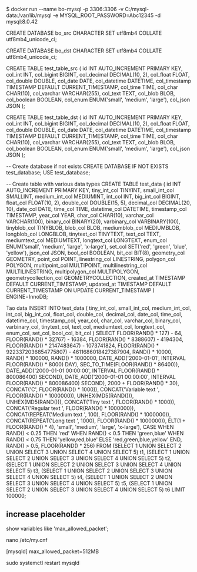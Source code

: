 $ docker run --name bo-mysql -p 3306:3306 -v C:/mysql-data:/var/lib/mysql -e MYSQL_ROOT_PASSWORD=Abc12345 -d mysql:8.0.42

CREATE DATABASE bo_src CHARACTER SET utf8mb4 COLLATE utf8mb4_unicode_ci;

CREATE DATABASE bo_dst CHARACTER SET utf8mb4 COLLATE utf8mb4_unicode_ci;

CREATE TABLE test_table_src ( id INT AUTO_INCREMENT PRIMARY KEY, col_int INT, col_bigint BIGINT, col_decimal DECIMAL(10, 2), col_float FLOAT, col_double DOUBLE, col_date DATE, col_datetime DATETIME, col_timestamp TIMESTAMP DEFAULT CURRENT_TIMESTAMP, col_time TIME, col_char CHAR(10), col_varchar VARCHAR(255), col_text TEXT, col_blob BLOB, col_boolean BOOLEAN, col_enum ENUM('small', 'medium', 'large'), col_json JSON );

CREATE TABLE test_table_dst ( id INT AUTO_INCREMENT PRIMARY KEY, col_int INT, col_bigint BIGINT, col_decimal DECIMAL(10, 2), col_float FLOAT, col_double DOUBLE, col_date DATE, col_datetime DATETIME, col_timestamp TIMESTAMP DEFAULT CURRENT_TIMESTAMP, col_time TIME, col_char CHAR(10), col_varchar VARCHAR(255), col_text TEXT, col_blob BLOB, col_boolean BOOLEAN, col_enum ENUM('small', 'medium', 'large'), col_json JSON );

-- Create database if not exists CREATE DATABASE IF NOT EXISTS test_database; USE test_database;

-- Create table with various data types CREATE TABLE test_data ( id INT AUTO_INCREMENT PRIMARY KEY, tiny_int_col TINYINT, small_int_col SMALLINT, medium_int_col MEDIUMINT, int_col INT, big_int_col BIGINT, float_col FLOAT(10, 2), double_col DOUBLE(15, 5), decimal_col DECIMAL(20, 10), date_col DATE, time_col TIME, datetime_col DATETIME, timestamp_col TIMESTAMP, year_col YEAR, char_col CHAR(10), varchar_col VARCHAR(100), binary_col BINARY(20), varbinary_col VARBINARY(100), tinyblob_col TINYBLOB, blob_col BLOB, mediumblob_col MEDIUMBLOB, longblob_col LONGBLOB, tinytext_col TINYTEXT, text_col TEXT, mediumtext_col MEDIUMTEXT, longtext_col LONGTEXT, enum_col ENUM('small', 'medium', 'large', 'x-large'), set_col SET('red', 'green', 'blue', 'yellow'), json_col JSON, bool_col BOOLEAN, bit_col BIT(8), geometry_col GEOMETRY, point_col POINT, linestring_col LINESTRING, polygon_col POLYGON, multipoint_col MULTIPOINT, multilinestring_col MULTILINESTRING, multipolygon_col MULTIPOLYGON, geometrycollection_col GEOMETRYCOLLECTION, created_at TIMESTAMP DEFAULT CURRENT_TIMESTAMP, updated_at TIMESTAMP DEFAULT CURRENT_TIMESTAMP ON UPDATE CURRENT_TIMESTAMP ) ENGINE=InnoDB;

Tao data
INSERT INTO test_data ( tiny_int_col, small_int_col, medium_int_col, int_col, big_int_col, float_col, double_col, decimal_col, date_col, time_col, datetime_col, timestamp_col, year_col, char_col, varchar_col, binary_col, varbinary_col, tinytext_col, text_col, mediumtext_col, longtext_col, enum_col, set_col, bool_col, bit_col ) SELECT FLOOR(RAND() * 127) - 64, FLOOR(RAND() * 32767) - 16384, FLOOR(RAND() * 8388607) - 4194304, FLOOR(RAND() * 2147483647) - 1073741824, FLOOR(RAND() * 9223372036854775807) - 4611686018427387904, RAND() * 10000, RAND() * 100000, RAND() * 1000000, DATE_ADD('2000-01-01', INTERVAL FLOOR(RAND() * 8000) DAY), SEC_TO_TIME(FLOOR(RAND() * 86400)), DATE_ADD('2000-01-01 00:00:00', INTERVAL FLOOR(RAND() * 800086400) SECOND), DATE_ADD('2000-01-01 00:00:00', INTERVAL FLOOR(RAND() * 800086400) SECOND), 2000 + FLOOR(RAND() * 30), CONCAT('C', FLOOR(RAND() * 1000)), CONCAT('Variable text ', FLOOR(RAND() * 1000000)), UNHEX(MD5(RAND())), UNHEX(MD5(RAND())), CONCAT('Tiny text ', FLOOR(RAND() * 1000)), CONCAT('Regular text ', FLOOR(RAND() * 1000000)), CONCAT(REPEAT('Medium text ', 100), FLOOR(RAND() * 1000000)), CONCAT(REPEAT('Long text ', 1000), FLOOR(RAND() * 1000000)), ELT(1 + FLOOR(RAND() * 4), 'small', 'medium', 'large', 'x-large'), CASE WHEN RAND() < 0.25 THEN 'red' WHEN RAND() < 0.5 THEN 'green,blue' WHEN RAND() < 0.75 THEN 'yellow,red,blue' ELSE 'red,green,blue,yellow' END, RAND() > 0.5, FLOOR(RAND() * 256) FROM (SELECT 1 UNION SELECT 2 UNION SELECT 3 UNION SELECT 4 UNION SELECT 5) t1, (SELECT 1 UNION SELECT 2 UNION SELECT 3 UNION SELECT 4 UNION SELECT 5) t2, (SELECT 1 UNION SELECT 2 UNION SELECT 3 UNION SELECT 4 UNION SELECT 5) t3, (SELECT 1 UNION SELECT 2 UNION SELECT 3 UNION SELECT 4 UNION SELECT 5) t4, (SELECT 1 UNION SELECT 2 UNION SELECT 3 UNION SELECT 4 UNION SELECT 5) t5, (SELECT 1 UNION SELECT 2 UNION SELECT 3 UNION SELECT 4 UNION SELECT 5) t6 LIMIT 100000;



## increase placeholder 

show variables like 'max_allowed_packet';

nano /etc/my.cnf

[mysqld]
max_allowed_packet=512MB

sudo systemctl restart mysqld